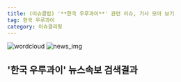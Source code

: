 ```yaml
---
title: (이슈클립) '**한국 우루과이**' 관련 이슈, 기사 모아 보기
tag: 한국 우루과이
category: 이슈클리핑
---
```

![wordcloud](https://s3.ap-northeast-2.amazonaws.com/lyrics101-wordcloud/2018-10-01-1538379670.png)
![news_img](https://user-images.githubusercontent.com/42597476/44507050-1206f400-a6e4-11e8-8d98-7ffbfebb353f.png)
## **'**한국 우루과이**'** 뉴스속보 검색결과

